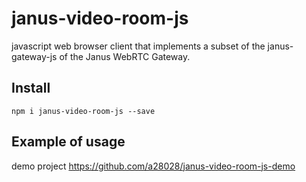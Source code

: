 # janus-video-room-js
javascript web browser   client that implements a subset of the janus-gateway-js of the Janus WebRTC Gateway.
## Install
`npm i janus-video-room-js --save`
## Example of usage
demo project https://github.com/a28028/janus-video-room-js-demo
